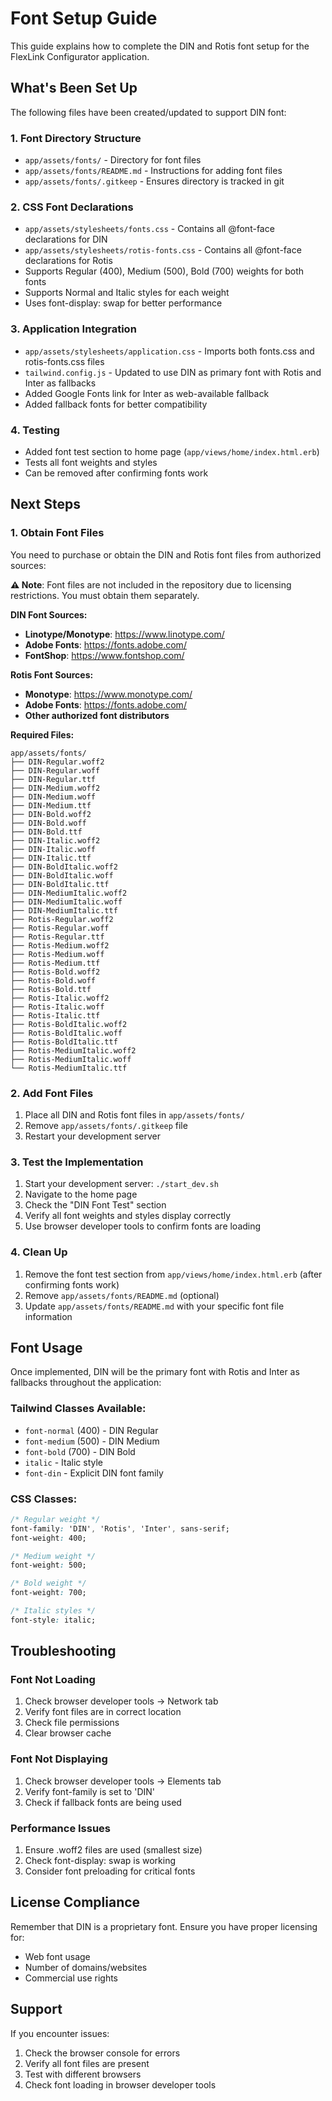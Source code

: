 # Font Setup Guide

This guide explains how to complete the DIN and Rotis font setup for the FlexLink Configurator application.

## What's Been Set Up

The following files have been created/updated to support DIN font:

### 1. Font Directory Structure
- `app/assets/fonts/` - Directory for font files
- `app/assets/fonts/README.md` - Instructions for adding font files
- `app/assets/fonts/.gitkeep` - Ensures directory is tracked in git

### 2. CSS Font Declarations
- `app/assets/stylesheets/fonts.css` - Contains all @font-face declarations for DIN
- `app/assets/stylesheets/rotis-fonts.css` - Contains all @font-face declarations for Rotis
- Supports Regular (400), Medium (500), Bold (700) weights for both fonts
- Supports Normal and Italic styles for each weight
- Uses font-display: swap for better performance

### 3. Application Integration
- `app/assets/stylesheets/application.css` - Imports both fonts.css and rotis-fonts.css files
- `tailwind.config.js` - Updated to use DIN as primary font with Rotis and Inter as fallbacks
- Added Google Fonts link for Inter as web-available fallback
- Added fallback fonts for better compatibility

### 4. Testing
- Added font test section to home page (`app/views/home/index.html.erb`)
- Tests all font weights and styles
- Can be removed after confirming fonts work

## Next Steps

### 1. Obtain Font Files
You need to purchase or obtain the DIN and Rotis font files from authorized sources:

**⚠️ Note**: Font files are not included in the repository due to licensing restrictions. You must obtain them separately.

**DIN Font Sources:**
- **Linotype/Monotype**: https://www.linotype.com/
- **Adobe Fonts**: https://fonts.adobe.com/
- **FontShop**: https://www.fontshop.com/

**Rotis Font Sources:**
- **Monotype**: https://www.monotype.com/
- **Adobe Fonts**: https://fonts.adobe.com/
- **Other authorized font distributors**

**Required Files:**
```
app/assets/fonts/
├── DIN-Regular.woff2
├── DIN-Regular.woff
├── DIN-Regular.ttf
├── DIN-Medium.woff2
├── DIN-Medium.woff
├── DIN-Medium.ttf
├── DIN-Bold.woff2
├── DIN-Bold.woff
├── DIN-Bold.ttf
├── DIN-Italic.woff2
├── DIN-Italic.woff
├── DIN-Italic.ttf
├── DIN-BoldItalic.woff2
├── DIN-BoldItalic.woff
├── DIN-BoldItalic.ttf
├── DIN-MediumItalic.woff2
├── DIN-MediumItalic.woff
├── DIN-MediumItalic.ttf
├── Rotis-Regular.woff2
├── Rotis-Regular.woff
├── Rotis-Regular.ttf
├── Rotis-Medium.woff2
├── Rotis-Medium.woff
├── Rotis-Medium.ttf
├── Rotis-Bold.woff2
├── Rotis-Bold.woff
├── Rotis-Bold.ttf
├── Rotis-Italic.woff2
├── Rotis-Italic.woff
├── Rotis-Italic.ttf
├── Rotis-BoldItalic.woff2
├── Rotis-BoldItalic.woff
├── Rotis-BoldItalic.ttf
├── Rotis-MediumItalic.woff2
├── Rotis-MediumItalic.woff
└── Rotis-MediumItalic.ttf
```

### 2. Add Font Files
1. Place all DIN and Rotis font files in `app/assets/fonts/`
2. Remove `app/assets/fonts/.gitkeep` file
3. Restart your development server

### 3. Test the Implementation
1. Start your development server: `./start_dev.sh`
2. Navigate to the home page
3. Check the "DIN Font Test" section
4. Verify all font weights and styles display correctly
5. Use browser developer tools to confirm fonts are loading

### 4. Clean Up
1. Remove the font test section from `app/views/home/index.html.erb` (after confirming fonts work)
2. Remove `app/assets/fonts/README.md` (optional)
3. Update `app/assets/fonts/README.md` with your specific font file information

## Font Usage

Once implemented, DIN will be the primary font with Rotis and Inter as fallbacks throughout the application:

### Tailwind Classes Available:
- `font-normal` (400) - DIN Regular
- `font-medium` (500) - DIN Medium
- `font-bold` (700) - DIN Bold
- `italic` - Italic style
- `font-din` - Explicit DIN font family

### CSS Classes:
```css
/* Regular weight */
font-family: 'DIN', 'Rotis', 'Inter', sans-serif;
font-weight: 400;

/* Medium weight */
font-weight: 500;

/* Bold weight */
font-weight: 700;

/* Italic styles */
font-style: italic;
```

## Troubleshooting

### Font Not Loading
1. Check browser developer tools → Network tab
2. Verify font files are in correct location
3. Check file permissions
4. Clear browser cache

### Font Not Displaying
1. Check browser developer tools → Elements tab
2. Verify font-family is set to 'DIN'
3. Check if fallback fonts are being used

### Performance Issues
1. Ensure .woff2 files are used (smallest size)
2. Check font-display: swap is working
3. Consider font preloading for critical fonts

## License Compliance

Remember that DIN is a proprietary font. Ensure you have proper licensing for:
- Web font usage
- Number of domains/websites
- Commercial use rights

## Support

If you encounter issues:
1. Check the browser console for errors
2. Verify all font files are present
3. Test with different browsers
4. Check font loading in browser developer tools 